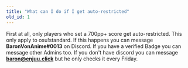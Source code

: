 ```yaml
---
title: "What can I do if I get auto-restricted"
old_id: 1
---
```

First at all, only players who set a 700pp+ score get auto-restricted. This only apply to osu!standard. If this happens you can message **BaronVonAnime#0013** on Discord. If you have a verified Badge you can message other Admins too. If you don't have discord you can message **baron@enjuu.click** but he only checks it every Friday.
